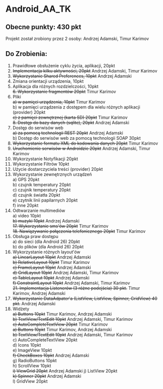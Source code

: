 # Android_AA_TK

## Obecne punkty: 430 pkt
Projekt został zrobiony przez 2 osoby: Andrzej Adamski, Timur Karimov
## Do Zrobienia:


1. Prawidłowe obsłużenie cyklu życia, aplikacji, 20pkt  
2. ~~Implementacja kilku aktywności, 20pkt~~  Andrzej Adamski, Timur Karimov  
3. ~~Wykorzystanie Shared Preferences, 10pkt~~  Andrzej Adamski  
4. Zmiana orientacji urządzenia, 10pkt  
5. Aplikacja dla różnych rozdzielczości, 10pkt  
~~6. Wykorzystanie fragmentów 20pkt~~  Timur Karimov  
7. Pliki  
~~a) w pamięci urządzenia, 10pkt~~  Timur Karimov  
b) w pamięci urządzenia z dostępem dla wielu różnych aplikacji (provider) 20pkt  
~~c) z pamięci zewnętrznej (karta SD) 20pkt~~  Timur Karimov  
~~8. Dostęp do bazy danych (sqlite), 20pkt~~  Andrzej Adamski  
9. Dostęp do serwisów web  
~~a) za pomocą technologii REST 20pkt~~  Andrzej Adamski  
b) Dostęp do serwisów web za pomocą technologii SOAP 30pkt  
10. ~~Wykorzystanie formatu XML do kodowania danych 20pkt~~ Timur Karimov  
11. ~~Uruchomienie serwisów w Androidzie 20pkt~~  Andrzej Adamski, Timur Karimov  
12. Wykorzystanie Notyfikacji 20pkt  
13. Wykorzystanie Filtrów 10pkt  
14. Użycie dostarczyciela treści (provider) 20pkt  
15. Wykorzystanie zewnętrznych urządzeń  
a) GPS 20pkt  
b) czujnik temperatury 20pkt  
c) czujnik temperatury 20pkt  
d) czujnik światła 20pkt  
e) czytnik linii papilarnych 20pkt  
f) inne 20pkt  
16. Odtwarzanie multimediów  
a) video 10pkt  
~~b) muzyki 10pkt~~ Andrzej Adamski  
~~17. Wykorzystanie sms'ów 20pkt~~ Timur Karimov  
~~18. Nawiązywanie połączenia telefonicznego 20pkt~~ Timur Karimov  
19. Obsługa praw dostępu  
a) do sieci (dla Android 26) 20pkt  
b) do plików (dla Android 26) 20pkt  
20. Wykorzystanie różnych layout'ów  
~~a) LinearLayout 10pkt~~ Andrzej Adamski  
~~b) RelativeLayout 10pkt~~ Timur Karimov  
~~c) FrameLayout 10pkt~~ Andrzej Adamski  
~~d) GridLayout 10pkt~~  Andrzej Adamski, Timur Karimov  
~~e) TableLayout 10pkt~~  Andrzej Adamski  
~~f) ConstraintLayout 10pkt~~  Andrzej Adamski, Timur Karimov  
~~21. Implementacja Listenerów (3 różne podejścia) 30 pkt.~~ Timur Karimov, Andrzej Adamski  
22. ~~Wykorzystanie DataAdpater'a (ListView, ListView, Spinner, GridView) 40 pkt.~~  Andrzej Adamski  
23. Widżety  
~~a) Buttons 10pkt~~  Timur Karimov, Andrzej Adamski  
~~b) TextView/TextEdit 10pkt~~  Andrzej Adamski, Timur Karimov  
~~c) AutoCompleteTextView 20pkt~~ Timur Karimov  
~~a) Buttons 10pkt~~  Timur Karimov, Andrzej Adamski  
~~b) TextView/TextEdit 10pkt~~  Andrzej Adamski, Timur Karimov  
c) AutoCompleteTextView 20pkt  
d) Icons 10pkt  
e) ImageView 10pkt  
~~f) CheckBoxes 10pkt~~  Andrzej Adamski  
g) RadioButtons 10pkt  
h) ScrollView 10pkt  
~~i) ViewGrid 20pkt~~  Andrzej Adamski
j) ListView 20pkt  
~~k) Spinner 20pkt~~  Andrzej Adamski  
l) GridView 20pkt  

